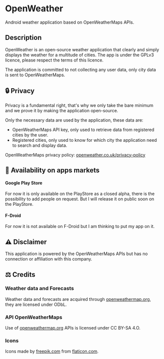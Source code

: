 # OpenWeather
Android weather application based on OpenWeatherMaps APIs.

## Description
OpenWeather is an open-source weather application that clearly and simply displays the weather for a multitude of cities.
The app is under the GPLv3 licence, please respect the terms of this licence.

The application is committed to not collecting any user data, only city data is sent to OpenWeatherMaps.

## 🔒 Privacy 
Privacy is a fundamental right, that's why we only take the bare minimum and we prove it by making the application open-source.

Only the necessary data are used by the application, these data are:
* OpenWeatherMaps API key, only used to retrieve data from registered cities by the user.
* Registered cities, only used to know for which city the application need to search and display data.

OpenWeatherMaps privacy policy: [openweather.co.uk/privacy-policy](https://openweather.co.uk/privacy-policy)

## 📲 Availability on apps markets
#### Google Play Store
For now it is only available on the PlayStore as a closed alpha, there is the possibility to add
people on request.
But I will release it on public soon on the PlayStore.

#### F-Droid
For now it is not available on F-Droid but I am thinking to put my app on it.

## ⚠️ Disclaimer
This application is powered by the OpenWeatherMaps APIs but has no connection or affiliation with this company.

## ⚖️ Credits

### Weather data and Forecasts
Weather data and forecasts are acquired through [openweathermap.org](https://openweathermap.org/), they are licensed under ODbL.
### API OpenWeatherMaps
Use of [openweathermap.org](https://openweathermap.org/) APIs is licensed under CC BY-SA 4.O.
### Icons
Icons made by [freepik.com](https://freepik.com) from [flaticon.com](https://flaticon.com).
